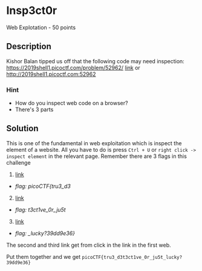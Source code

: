 # Insp3ct0r
Web Explotation - 50 points

## Description
Kishor Balan tipped us off that the following code may need inspection: https://2019shell1.picoctf.com/problem/52962/ [link](https://2019shell1.picoctf.com/problem/52962/) or http://2019shell1.picoctf.com:52962

### Hint
* How do you inspect web code on a browser? 
* There's 3 parts

## Solution 
This is one of the fundamental in web exploitation which is inspect the element of a website. All you have to do is press `Ctrl + U` or `right click -> inspect element` in the relevant page. 
Remember there are 3 flags in this challenge
1. [link](view-source:https://2019shell1.picoctf.com/problem/52962/)
* *flag: picoCTF{tru3_d3*

2. [link](view-source:https://2019shell1.picoctf.com/problem/52962/mycss.css)
* *flag: t3ct1ve_0r_ju5t*

3. [link](view-source:https://2019shell1.picoctf.com/problem/52962/myjs.js)
* *flag: _lucky?39dd9e36}*

The second and third link get from click in the link in the first web.

Put them together and we get 
`picoCTF{tru3_d3t3ct1ve_0r_ju5t_lucky?39dd9e36}`
